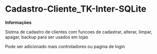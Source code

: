 # Cadastro-Cliente_TK-Inter-SQLite

**Informações**

Sistma de cadastro de clientes com funcoes de cadastrar, alterar, limpar, apagar, backup para ser usados em lojas

Pode ser adicionado mais controladores ou pagina de login
